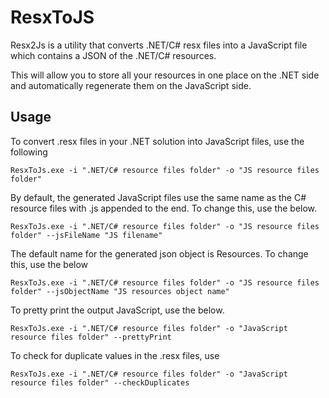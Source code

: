 ResxToJS
========

Resx2Js is a utility that converts .NET/C# resx files into a JavaScript file which contains 
a JSON of the .NET/C# resources.

This will allow you to store all your resources in one place on the .NET side and automatically regenerate them on the JavaScript side.

## Usage

To convert .resx files in your .NET solution into JavaScript files, use the following

```
ResxToJs.exe -i ".NET/C# resource files folder" -o "JS resource files folder"
```

By default, the generated JavaScript files use the same name as the C# resource files with .js appended to 
the end. To change this, use the below. 

```
ResxToJs.exe -i ".NET/C# resource files folder" -o "JS resource files folder" --jsFileName "JS filename"
```

The default name for the generated json object is Resources. To change this, use the below

```
ResxToJs.exe -i ".NET/C# resource files folder" -o "JS resource files folder" --jsObjectName "JS resources object name"
```

To pretty print the output JavaScript, use the below.

```
ResxToJs.exe -i ".NET/C# resource files folder" -o "JavaScript resource files folder" --prettyPrint
```

To check for duplicate values in the .resx files, use 

```
ResxToJs.exe -i ".NET/C# resource files folder" -o "JavaScript resource files folder" --checkDuplicates
```

